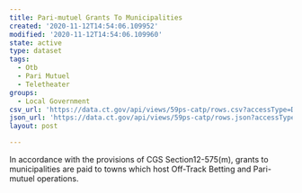 ```yaml
---
title: Pari-mutuel Grants To Municipalities
created: '2020-11-12T14:54:06.109952'
modified: '2020-11-12T14:54:06.109960'
state: active
type: dataset
tags:
  - Otb
  - Pari Mutuel
  - Teletheater
groups:
  - Local Government
csv_url: 'https://data.ct.gov/api/views/59ps-catp/rows.csv?accessType=DOWNLOAD'
json_url: 'https://data.ct.gov/api/views/59ps-catp/rows.json?accessType=DOWNLOAD'
layout: post

---
```

In accordance with the provisions of CGS Section12-575(m), grants to municipalities are paid to towns which host Off-Track Betting and Pari-mutuel operations.
